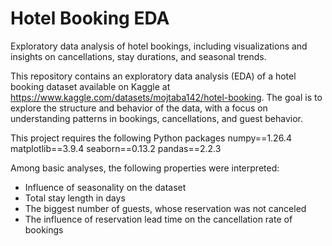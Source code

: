 # Hotel Booking EDA
Exploratory data analysis of hotel bookings, including visualizations and insights on cancellations, stay durations, and seasonal trends.

This repository contains an exploratory data analysis (EDA) of a hotel booking dataset available on Kaggle at https://www.kaggle.com/datasets/mojtaba142/hotel-booking.
The goal is to explore the structure and behavior of the data, with a focus on understanding patterns in bookings, cancellations, and guest behavior.

This project requires the following Python packages
numpy==1.26.4
matplotlib==3.9.4
seaborn==0.13.2
pandas==2.2.3


Among basic analyses, the following properties were interpreted:
- Influence of seasonality on the dataset
- Total stay length in days
- The biggest number of guests, whose reservation was not canceled
- The influence of reservation lead time on the cancellation rate of bookings
